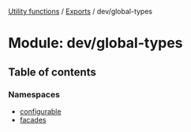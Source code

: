 [Utility functions](../index.md) / [Exports](../modules.md) / dev/global-types

# Module: dev/global-types

## Table of contents

### Namespaces

- [configurable](dev_global_types.configurable.md)
- [facades](dev_global_types.facades.md)
